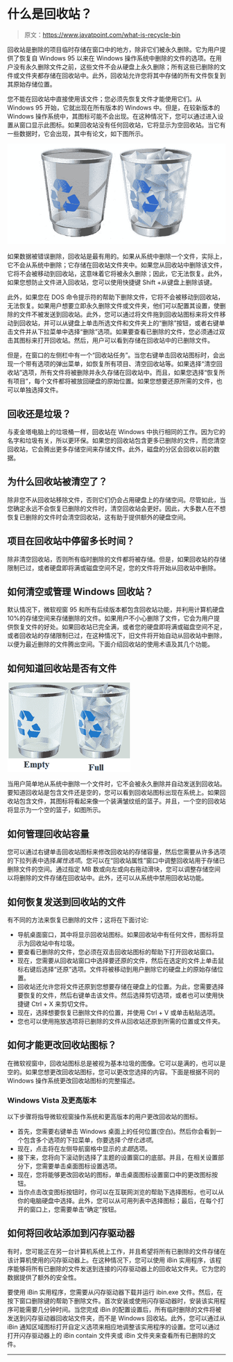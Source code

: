 # 什么是回收站？

> 原文：<https://www.javatpoint.com/what-is-recycle-bin>

回收站是删除的项目临时存储在窗口中的地方，除非它们被永久删除。它为用户提供了恢复自 Windows 95 以来在 Windows 操作系统中删除的文件的选项。在用户没有永久删除文件之前，这些文件不会从硬盘上永久删除；所有这些已删除的文件或文件夹都存储在回收站中。此外，回收站允许您将其中存储的所有文件恢复到其原始存储位置。

您不能在回收站中直接使用该文件；您必须先恢复文件才能使用它们。从 Windows 95 开始，它就出现在所有版本的 Windows 中。但是，在较新版本的 Windows 操作系统中，其图标可能不会出现。在这种情况下，您可以通过进入设置从窗口显示此图标。如果回收站没有任何回收站，它将显示为空回收站。当它有一些数据时，它会出现，其中有论文，如下图所示。

![What is Recycle Bin](img/bf393e3f66d4cdc5bc959d26f4cb6bc7.png)

如果数据被错误删除，回收站是最有用的。如果从系统中删除一个文件，实际上，它不会从系统中删除；它存储在回收站文件夹中。如果您从回收站中删除该文件，它将不会被移动到回收站，这意味着它将被永久删除；因此，它无法恢复。此外，如果您想防止文件进入回收站，您可以使用快捷键 Shift +从键盘上删除该键。

此外，如果您在 DOS 命令提示符的帮助下删除文件，它将不会被移动到回收站，无法恢复。如果用户想要立即永久删除文件或文件夹，他们可以配置其设置，使删除的文件不被发送到回收站。此外，您可以通过将文件拖到回收站图标来将文件移动到回收站，并可以从键盘上单击所选文件和文件夹上的“删除”按钮，或者右键单击文件并从下拉菜单中选择“删除”选项。如果要查看已删除的文件，您必须通过双击其图标来打开回收站。然后，用户可以看到存储在回收站中的已删除文件。

但是，在窗口的左侧栏中有一个“回收站任务”。当您右键单击回收站图标时，会出现一个带有选项的弹出菜单，如恢复所有项目、清空回收站等。如果选择“清空回收站”选项，所有文件将被删除并永久存储在回收站中。而且，如果您选择“恢复所有项目”，每个文件都将被放回硬盘的原始位置。如果您想要还原所需的文件，也可以单独选择文件。

## 回收还是垃圾？

与麦金塔电脑上的垃圾桶一样，回收站在 Windows 中执行相同的工作。因为它的名字和垃圾有关，所以更环保。如果您的回收站包含更多已删除的文件，而您清空回收站，它会腾出更多存储空间来存储文件。此外，磁盘的分区会回收以前的数据。

## 为什么回收站被清空了？

除非您不从回收站移除文件，否则它们仍会占用硬盘上的存储空间。尽管如此，当您确定永远不会恢复已删除的文件时，清空回收站会更好。因此，大多数人在不想恢复已删除的文件时会清空回收站，这有助于提供额外的硬盘空间。

## 项目在回收站中停留多长时间？

除非清空回收站，否则所有临时删除的文件都将被存储。但是，如果回收站的存储限制已过，或者硬盘即将满或磁盘空间不足，您的文件将开始从回收站中删除。

## 如何清空或管理 Windows 回收站？

默认情况下，微软视窗 95 和所有后续版本都包含回收站功能，并利用计算机硬盘 10%的存储空间来存储删除的文件。如果用户不小心删除了文件，它会为用户提供恢复文件的好处。如果回收站已完全满，或者您的硬盘即将满或磁盘空间不足，或者回收站的存储限制已过，在这种情况下，旧文件将开始自动从回收站中删除，以便为最近删除的文件腾出空间。下面介绍回收站的使用术语及其几个功能。

## 如何知道回收站是否有文件

![What is Recycle Bin](img/c58ff1f9cb6d6d6d6163318372bf5803.png)

当用户简单地从系统中删除一个文件时，它不会被永久删除并自动发送到回收站。要知道回收站是包含文件还是空的，您可以看到回收站图标出现在系统上。如果回收站包含文件，其图标将看起来像一个装满皱纹纸的篮子。并且，一个空的回收站将显示为一个空的篮子，如图所示。

## 如何管理回收站容量

您可以通过右键单击回收站图标来修改回收站的存储容量，然后您需要从许多选项的下拉列表中选择*属性选项*。您可以在“回收站属性”窗口中调整回收站用于存储已删除文件的空间。通过指定 MB 数或向左或向右拖动滑块，您可以调整存储空间以将删除的文件存储在回收站中。此外，还可以从系统中禁用回收站功能。

## 如何恢复发送到回收站的文件

有不同的方法来恢复已删除的文件；这将在下面讨论:

*   导航桌面窗口，其中将显示回收站图标。如果回收站中有任何文件，图标将显示为回收站中有垃圾。
*   要查看已删除的文件，您必须在双击回收站图标的帮助下打开回收站窗口。
*   现在，您需要从回收站窗口中选择要还原的文件，然后在选定的文件上单击鼠标右键后选择“还原”选项。文件将被移动到用户删除它的硬盘上的原始存储位置。
*   回收站还允许您将文件还原到您想要存储在硬盘上的位置。为此，您需要选择要恢复的文件，然后右键单击该文件。然后选择剪切选项，或者也可以使用快捷键 Ctrl + X 来剪切文件。
*   现在，选择想要恢复已删除文件的位置，并使用 Ctrl + V 或单击粘贴选项。
*   您也可以使用拖放选项将已删除的文件从回收站还原到所需的位置或文件夹。

## 如何才能更改回收站图标？

在微软视窗中，回收站图标总是被视为基本垃圾的图像。它可以是满的，也可以是空的。如果您想更改回收站图标，您可以更改您选择的内容。下面是根据不同的 Windows 操作系统更改回收站图标的完整描述。

### Windows Vista 及更高版本

以下步骤将指导微软视窗操作系统和更高版本的用户更改回收站的图标。

*   首先，您需要右键单击 Windows 桌面上的任何位置(空白)。然后你会看到一个包含多个选项的下拉菜单，你要选择*个性化选项*。
*   现在，点击将在左侧导航窗格中显示的*主题*选项。
*   接下来，您将向下滚动到选择了主题的设置窗口的底部。并且，在相关设置部分下，您需要单击桌面图标设置选项。
*   现在，您将能够更改回收站的图标，单击桌面图标设置窗口中的更改图标按钮。
*   当你点击改变图标按钮时，你可以在互联网浏览的帮助下选择图标，也可以从你的电脑硬盘中选择。此外，您可以从可用列表中选择图标；最后，在每个打开的窗口上，您需要单击“确定”按钮。

## 如何将回收站添加到闪存驱动器

有时，您可能正在另一台计算机系统上工作，并且希望将所有已删除的文件存储在该计算机使用的闪存驱动器上。在这种情况下，您可以使用 iBin 实用程序，该程序能够将所有已删除的文件发送到连接的闪存驱动器上的回收站文件夹。它为您的数据提供了额外的安全性。

要使用 iBin 实用程序，您需要从闪存驱动器下载并运行 ibin.exe 文件。然后，在按下窗口删除键的帮助下删除文件。首次安装或使用闪存驱动器时，安装该实用程序可能需要几分钟时间。当您完成 iBin 的配置设置后，所有临时删除的文件将被发送到闪存驱动器回收站文件夹，而不是 Windows 回收站。此外，您可以通过从 iBin 通知区域图标打开自定义选项来相应地调整该实用程序的设置。您可以通过打开闪存驱动器上的 iBin contain 文件夹或 iBin 文件夹来查看所有已删除的文件。

* * *